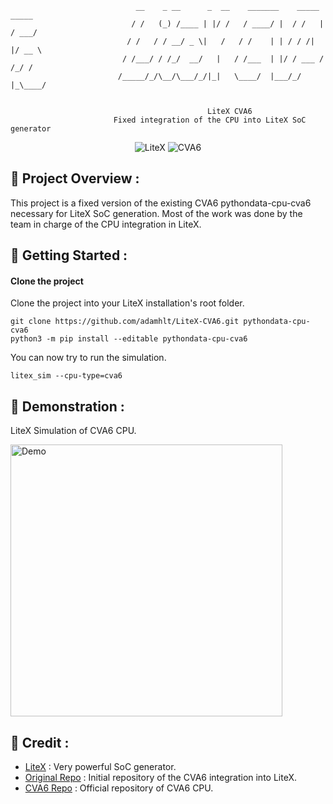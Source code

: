 ```
                            __    _ __      _  __    _______    _____   _____ 
                           / /   (_) /____ | |/ /   / ____/ |  / /   | / ___/
                          / /   / / __/ _ \|   /   / /    | | / / /| |/ __ \ 
                         / /___/ / /_/  __/   |   / /___  | |/ / ___ / /_/ /
                        /_____/_/\__/\___/_/|_|   \____/  |___/_/  |_\____/
                                                                          
                                                                        
                                            LiteX CVA6 
                       Fixed integration of the CPU into LiteX SoC generator
```
<p align="center">
    <img src="https://img.shields.io/badge/Library-LiteX-red.svg?style=for-the-badge&logo=appveyor" alt="LiteX">
    <img src="https://img.shields.io/badge/CPU-CVA6-yellow.svg?style=for-the-badge&logo=appveyor" alt="CVA6">
</p> 

## :book: Project Overview :

This project is a fixed version of the existing CVA6 pythondata-cpu-cva6 necessary for LiteX SoC generation.
Most of the work was done by the team in charge of the CPU integration in LiteX.

## :rocket: Getting Started :

#### Clone the project 

Clone the project into your LiteX installation's root folder.

```console
git clone https://github.com/adamhlt/LiteX-CVA6.git pythondata-cpu-cva6
python3 -m pip install --editable pythondata-cpu-cva6
```

You can now try to run the simulation.

```console
litex_sim --cpu-type=cva6
```

## 🧪 Demonstration :

LiteX Simulation of CVA6 CPU.

<img width="435" alt="Demo" src="https://user-images.githubusercontent.com/48086737/218577012-4533dbf2-bd4c-4f00-92cf-130594f23355.png">


## :crown: Credit :

- [LiteX](https://github.com/enjoy-digital/litex) : Very powerful SoC generator.
- [Original Repo](https://github.com/litex-hub/pythondata-cpu-cva6) : Initial repository of the CVA6 integration into LiteX.
- [CVA6 Repo](https://github.com/openhwgroup/cva6) : Official repository of CVA6 CPU.
